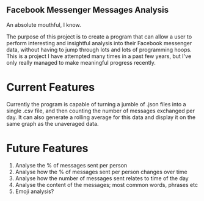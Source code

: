 ## Facebook Messenger Messages Analysis

An absolute mouthful, I know.

The purpose of this project is to create a program that can allow a user to perform interesting and insightful analysis into their Facebook messenger data, without having to jump through lots and lots of programming hoops.
This is a project I have attempted many times in a past few years, but I've only really managed to make meaningful progress recently.

# Current Features

Currently the program is capable of turning a jumble of .json files into a single .csv file, and then counting the number of messages exchanged per day. It can also generate a rolling average for this data and display it on the same graph as the unaveraged data. 

# Future Features

1. Analyse the % of messages sent per person
2. Analyse how the % of messages sent per person changes over time
3. Analyse how the number of messages sent relates to time of the day
4. Analyse the content of the messages; most common words, phrases etc 
5. Emoji analysis?

